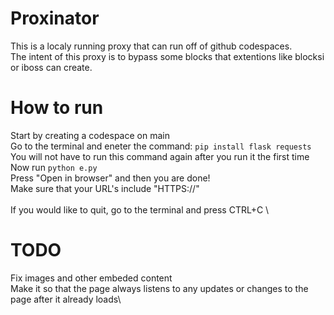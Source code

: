 # Proxinator
This is a localy running proxy that can run off of github codespaces. \
The intent of this proxy is to bypass some blocks that extentions like blocksi or iboss can create.
# How to run
Start by creating a codespace on main \
Go to the terminal and eneter the command: `pip install flask requests` You will not have to run this command again after you run it the first time\
Now run `python e.py`\
Press "Open in browser" and then you are done!\
Make sure that your URL's include "HTTPS://"\
\
If you would like to quit, go to the terminal and press CTRL+C
\
# TODO
Fix images and other embeded content\
Make it so that the page always listens to any updates or changes to the page after it already loads\